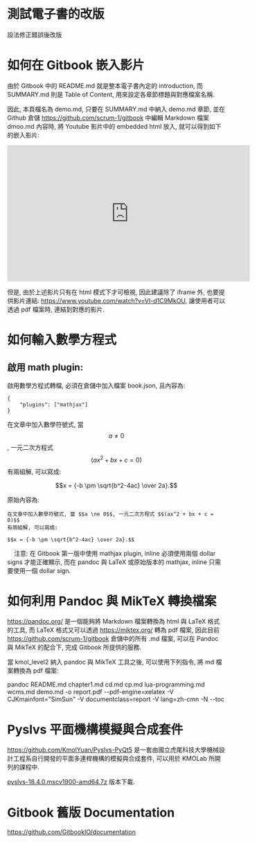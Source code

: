 # 測試電子書的改版

設法修正錯誤後改版

# 如何在 Gitbook 嵌入影片

由於 Gitbook 中的 README.md 就是整本電子書內定的 introduction, 而 SUMMARY.md 則是 Table of Content, 用來設定各章節標題與對應檔案名稱.

因此, 本頁檔名為 demo.md, 只要在 SUMMARY.md 中納入 demo.md 章節, 並在 Github 倉儲 https://github.com/scrum-1/gitbook 中編輯 Markdown 檔案 dmoo.md 內容時, 將 Youtube 影片中的 embedded html 放入, 就可以得到如下的嵌入影片:

<iframe width="560" height="315" src="https://www.youtube.com/embed/VI-d1C9MkOU" frameborder="0" allow="autoplay; encrypted-media" allowfullscreen></iframe>


但是, 由於上述影片只有在 html 模式下才可檢視, 因此建議除了 iframe 外, 也要提供影片連結: https://www.youtube.com/watch?v=VI-d1C9MkOU, 讓使用者可以透過 pdf 檔案時, 連結到對應的影片.

# 如何輸入數學方程式

## 啟用 math plugin:

啟用數學方程式轉檔, 必須在倉儲中加入檔案 book.json, 且內容為:

    {
        "plugins": ["mathjax"]
    }

在文章中加入數學符號式, 當 $$a \ne 0$$, 一元二次方程式 $$(ax^2 + bx + c = 0)$$ 有兩組解, 可以寫成: 

$$x = {-b \pm \sqrt{b^2-4ac} \over 2a}.$$

原始內容為:

    在文章中加入數學符號式, 當 $$a \ne 0$$, 一元二次方程式 $$(ax^2 + bx + c = 0)$$ 
    有兩組解, 可以寫成: 

    $$x = {-b \pm \sqrt{b^2-4ac} \over 2a}.$$
    
注意: 在 Gitbook 第一版中使用 mathjax plugin, inline 必須使用兩個 dollar signs 才能正確顯示, 而在 pandoc 與 LaTeX 或原始版本的 mathjax, inline 只需要使用一個 dollar sign.

# 如何利用 Pandoc 與 MikTeX 轉換檔案

https://pandoc.org/ 是一個能夠將 Markdown 檔案轉換為 html 與 LaTeX 格式的工具, 而 LaTeX 格式又可以透過 https://miktex.org/ 轉為 pdf 檔案, 因此目前 https://github.com/scrum-1/gitbook 倉儲中的所有 .md 檔案, 可以在 Pandoc 與 MikTeX 的配合下, 完成 Gitbook 所提供的服務.

當 kmol_level2 納入 pandoc 與 MikTeX 工具之後, 可以使用下列指令, 將 md 檔案轉換為 pdf 檔案:

pandoc README.md chapter1.md cd.md cp.md lua-programming.md wcms.md demo.md -o report.pdf --pdf-engine=xelatex -V CJKmainfont="SimSun" -V documentclass=report -V lang=zh-cmn -N --toc

# Pyslvs 平面機構模擬與合成套件

https://github.com/KmolYuan/Pyslvs-PyQt5 是一套由國立虎尾科技大學機械設計工程系自行開發的平面多連桿機構的模擬與合成套件, 可以用於 KMOLab 所開列的課程中.

[pyslvs-18.4.0.mscv1900-amd64.7z](pyslvs-18.4.0.mscv1900-amd64.7z) 版本下載.

# Gitbook 舊版 Documentation

https://github.com/GitbookIO/documentation
